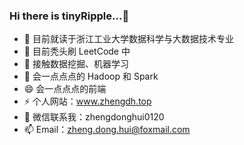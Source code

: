 ### Hi there is tinyRipple...👋

<!--
**tinyRipple/tinyRipple** is a ✨ _special_ ✨ repository because its `README.md` (this file) appears on your GitHub profile.

Here are some ideas to get you started:

- 🔭 I’m currently working on ...
- 🌱 I’m currently learning ...
- 👯 I’m looking to collaborate on ...
- 🤔 I’m looking for help with ...
- 💬 Ask me about ...
- 📫 How to reach me: ...
- 😄 Pronouns: ...
- ⚡ Fun fact: ...
-->

- 🔭 目前就读于浙江工业大学数据科学与大数据技术专业
- 🌱 目前秃头刷 LeetCode 中
- 👯 接触数据挖掘、机器学习
- 🤔 会一点点点的 Hadoop 和 Spark
- 😄 会一点点点的前端
- ⚡ 个人网站：www.zhengdh.top
- 💬 微信联系我：zhengdonghui0120
- 📫 Email：zheng.dong.hui@foxmail.com

